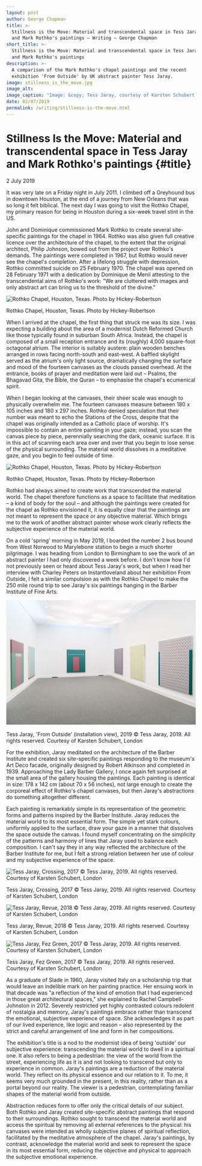 ```yaml
---
layout: post
author: George Chapman
title: >-
  Stillness is the Move: Material and transcendental space in Tess Jaray
  and Mark Rothko's paintings — Writing — George Chapman
short_title: >-
  Stillness is the Move: Material and transcendental space in Tess Jaray
  and Mark Rothko's paintings
description: >-
  A comparison of the Mark Rothko's chapel paintings and the recent
  exhibition 'From Outside' by UK abstract painter Tess Jaray.
image: stillness_is_the_move.jpg
image_alt:
image_caption: "Image: &copy; Tess Jaray, courtesy of Karsten Schubert, London"
date: 02/07/2019
permalink: /writing/stillness-is-the-move.html
---
```


# Stillness Is the Move: Material and transcendental space in Tess Jaray and Mark Rothko's paintings {#title}
2 July 2019

It was very late on a Friday night in July 2011. I climbed off a
Greyhound bus in downtown Houston, at the end of a journey from New
Orleans that was so long it felt biblical. The next day I was going to
visit the Rothko Chapel, my primary reason for being in Houston during a
six-week travel stint in the US.

John and Dominique commissioned Mark Rothko to create several
site-specific paintings for the chapel in 1964. Rothko was also given
full creative licence over the architecture of the chapel, to the extent
that the original architect, Philip Johnson, bowed out from the project
over Rothko's demands. The paintings were completed in 1967, but Rothko
would never see the chapel's completion. After a lifelong struggle with
depression, Rothko committed suicide on 25 February 1970. The chapel was
opened on 28 February 1971 with a dedication by Dominique de Menil
attesting to the transcendental aims of Rothko's work: "We are cluttered
with images and only abstract art can bring us to the threshold of the
divine."

![Rothko Chapel, Houston, Texas. Photo by
Hickey-Robertson](/assets/img/stillness_is_the_move-1.jpg)

Rothko Chapel, Houston, Texas. Photo by Hickey-Robertson

When I arrived at the chapel, the first thing that struck me was its
size. I was expecting a building about the area of a modernist Dutch
Reformed Church like those typically found in suburban South Africa.
Instead, the chapel is composed of a small reception entrance and its
(roughly) 4,000 square-foot octagonal atrium. The interior is suitably
austere: plain wooden benches arranged in rows facing north-south and
east-west. A baffled skylight served as the atrium's only light source,
dramatically changing the surface and mood of the fourteen canvases as
the clouds passed overhead. At the entrance, books of prayer and
meditation were laid out – Psalms, the Bhagavad Gita, the Bible, the
Quran – to emphasise the chapel's ecumenical spirit.

When I began looking at the canvases, their sheer scale was enough to
physically overwhelm me. The fourteen canvases measure between 180 x 105
inches and 180 x 297 inches. Rothko denied speculation that their number
was meant to echo the Stations of the Cross, despite that the chapel was
originally intended as a Catholic place of worship. It's impossible to
contain an entire painting in your gaze; instead, you scan the canvas
piece by piece, perennially searching the dark, oceanic surface. It is
in this act of scanning each area over and over that you begin to lose
sense of the physical surrounding. The material world dissolves in a
meditative gaze, and you begin to feel outside of time.

![Rothko Chapel, Houston, Texas. Photo by
Hickey-Robertson](/assets/img/stillness_is_the_move-2.jpg)

Rothko Chapel, Houston, Texas. Photo by Hickey-Robertson

Rothko had always aimed to create work that transcended the material
world. The chapel therefore functions as a space to facilitate that
meditation – a kind of body for the soul – and although the paintings
were created for the chapel as Rothko envisioned it, it is equally clear
that the paintings are not meant to represent the space or any objective
material. Which brings me to the work of another abstract painter whose
work clearly reflects the subjective experience of the material world.

On a cold 'spring' morning in May 2019, I boarded the number 2 bus bound
from West Norwood to Marylebone station to begin a much shorter
pilgrimage. I was heading from London to Birmingham to see the work of
an abstract painter I had only discovered a week before. I don't know
how I'd not previously seen or heard about Tess Jaray's work, but when I
read her interview with Charley Peters on Instantloveland about her
exhibition From Outside, I felt a similar compulsion as with the Rothko
Chapel to make the 250 mile round trip to see Jaray's six paintings
hanging in the Barber Institute of Fine Arts.

![Tess Jaray, 'From Outside' (installation view), 2019 © Tess Jaray, 2019. All rights reserved. Courtesy of Karsten Schubert, London](/assets/img/stillness_is_the_move-3.jpg)

Tess Jaray, 'From Outside' (installation view), 2019 © Tess Jaray, 2019. All rights reserved. Courtesy of Karsten Schubert, London

For the exhibition, Jaray meditated on the architecture of the Barber
Institute and created six site-specific paintings responding to the
museum's Art Deco facade, originally designed by Robert Atkinson and
completed in 1939. Approaching the Lady Barber Gallery, I once again
felt surprised at the small area of the gallery housing the paintings.
Each painting is identical in size: 178 x 142 cm (about 70 x 56 inches),
not large enough to create the corporeal effect of Rothko's chapel
canvases, but then Jaray's abstractions do something altogether
different.

Each painting is remarkably simple in its representation of the
geometric forms and patterns inspired by the Barber Institute. Jaray
reduces the material world to its most essential form. The simple yet
stark colours, uniformly applied to the surface, draw your gaze in a
manner that dissolves the space outside the canvas. I found myself
concentrating on the simplicity of the patterns and harmony of lines
that Jaray used to balance each composition. I can't say they in any way
reflected the architecture of the Barber Institute for me, but I felt a
strong relation between her use of colour and my subjective experience
of the space.

![Tess Jaray, Crossing, 2017 © Tess Jaray, 2019. All rights reserved.
Courtesy of Karsten Schubert,
London](/assets/img/stillness_is_the_move-4.jpg)

Tess Jaray, Crossing, 2017 © Tess Jaray, 2019. All rights reserved.
Courtesy of Karsten Schubert,
London

![Tess Jaray, Revue, 2018 © Tess Jaray, 2019. All rights reserved.
Courtesy of Karsten Schubert,
London](/assets/img/stillness_is_the_move-5.jpg)

Tess Jaray, Revue, 2018 © Tess Jaray, 2019. All rights reserved.
Courtesy of Karsten Schubert,
London

![Tess Jaray, Fez Green, 2017 © Tess Jaray, 2019. All rights reserved.
Courtesy of Karsten Schubert,
London](/assets/img/stillness_is_the_move-6.jpg)

Tess Jaray, Fez Green, 2017 © Tess Jaray, 2019. All rights reserved.
Courtesy of Karsten Schubert,
London

As a graduate of Slade in 1960, Jaray visited Italy on a scholarship
trip that would leave an indelible mark on her painting practice. Her
ensuing work in that decade was "a reflection of the kind of emotion
that I had experienced in those great architectural spaces," she
explained to Rachel Campbell-Johnston in 2012. Severely restricted yet
highly contrasted colours redolent of nostalgia and memory, Jaray's
paintings embrace rather than transcend the emotional, subjective
experience of space. She acknowledges it as part of our lived
experience, like logic and reason – also represented by the strict and
careful arrangement of line and form in her compositions.

The exhibition's title is a nod to the modernist idea of being 'outside'
our subjective experience: transcending the material world to dwell in a
spiritual one. It also refers to being a pedestrian: the view of the
world from the street, experiencing life as it is and not looking to
transcend but only to experience in common. Jaray's paintings are a
reduction of the material world. They reflect on its physical essence
and our relation to it. To me, it seems very much grounded in the
present, in this reality, rather than as a portal beyond our reality.
The viewer is a pedestrian, contemplating familiar shapes of the
material world from outside.

Abstraction reduces form to offer only the critical details of our
subject. Both Rothko and Jaray created site-specific abstract paintings
that respond to their surroundings. Rothko sought to transcend the
material world and access the spiritual by removing all external
references to the physical: his canvases were intended as wholly
subjective planes of spiritual reflection, facilitated by the meditative
atmosphere of the chapel. Jaray's paintings, by contrast, acknowledge
the material world and seek to represent the space in its most essential
form, reducing the objective and physical to approach the subjective
emotional experience.

